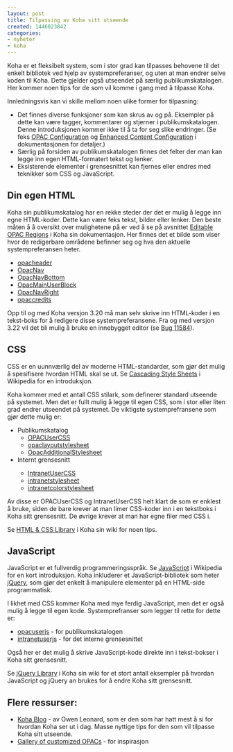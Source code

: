 ```yaml
---
layout: post
title: Tilpassing av Koha sitt utseende
created: 1446023842
categories:
- nyheter
- koha
---
```

<p>Koha er et fleksibelt system, som i stor grad kan tilpasses behovene til det enkelt bibliotek ved hjelp av systempreferanser, og uten at man endrer selve koden til Koha. Dette gjelder også utseendet på særlig publikumskatalogen. Her kommer noen tips for de som vil komme i gang med å tilpasse Koha.</p>
<p>Innledningsvis kan vi skille mellom noen ulike former for tilpasning:</p>
<ul>
<li>Det finnes diverse funksjoner som kan skrus av og på. Eksempler på dette kan være tagger, kommentarer og stjerner i publikumskatalogen. Denne introduksjonen kommer ikke til å ta for seg slike endringer. (Se feks <a href="http://translate.koha-community.org/manual/3.20/en/html-desktop/#impopac">OPAC Configuration</a> og <a href="http://translate.koha-community.org/manual/3.20/en/html-desktop/#impenhanced">Enhanced Content Configuration</a> i dokumentasjonen for detaljer.)</li>
<li>Særlig på forsiden av publikumskatalogen finnes det felter der man kan  legge inn egen HTML-formatert tekst og lenker.</li>
<li>Eksisterende elementer i grensesnittet kan fjernes eller endres med teknikker som CSS og JavaScript.</li>
</ul>
<!--break-->
<h2>Din egen HTML</h2>
<p>Koha sin publikumskatalog har en rekke steder der det er mulig å legge inn egne HTML-koder. Dette kan være feks tekst, bilder eller lenker. Den beste måten å å oversikt over mulighetene på er ved å se på avsnittet <a href="http://translate.koha-community.org/manual/3.20/en/html-desktop/#editableopac">Editable OPAC Regions</a> i Koha sin dokumentasjon. Her finnes det et bilde som viser hvor de redigerbare områdene befinner seg og hva den aktuelle systempreferansen heter.</p>
<ul>
<li><a href="http://translate.koha-community.org/manual/3.20/en/html-desktop/#opacheader">opacheader</a></li>
<li><a href="http://translate.koha-community.org/manual/3.20/en/html-desktop/#OpacNav">OpacNav</a></li>
<li><a href="http://translate.koha-community.org/manual/3.20/en/html-desktop/#OpacNavBottom">OpacNavBottom</a></li>
<li><a href="http://translate.koha-community.org/manual/3.20/en/html-desktop/#OpacMainUserBlock">OpacMainUserBlock</a></li>
<li><a href="http://translate.koha-community.org/manual/3.20/en/html-desktop/#OpacNavRight">OpacNavRight</a></li>
<li><a href="http://translate.koha-community.org/manual/3.20/en/html-desktop/#opaccredits">opaccredits</a></li>
</ul>
<p>Opp til og med Koha versjon 3.20 må man selv skrive inn HTML-koder i en tekst-boks for å redigere disse systempreferansene. Fra og med versjon 3.22 vil det bli mulig å bruke en innebygget editor (se <a href="http://bugs.koha-community.org/bugzilla3/show_bug.cgi?id=11584">Bug 11584</a>).</p>
<h2>CSS</h2>
<p>CSS er en uunnværlig del av moderne HTML-standarder, som gjør det mulig å spesifisere hvordan HTML skal se ut. Se <a href="https://no.wikipedia.org/wiki/Cascading_Style_Sheets">Cascading Style Sheets</a> i Wikipedia for en introduksjon.</p>
<p>Koha kommer med et antall CSS stilark, som definerer standard utseende på systemet. Men det er fullt mulig å legge til egen CSS, som i stor eller liten grad endrer utseendet på systemet. De viktigste systemprefransene som gjør dette mulig er:</p>
<ul>
<li>Publikumskatalog
    <ul>
    <li><a href="http://translate.koha-community.org/manual/3.20/en/html-desktop/#OPACUserCSS">OPACUserCSS</a></li>
    <li><a href="http://translate.koha-community.org/manual/3.20/en/html-desktop/#opaclayoutstylesheet">opaclayoutstylesheet</a></li>
    <li><a href="http://translate.koha-community.org/manual/3.20/en/html-desktop/#OpacAdditionalStylesheet">OpacAdditionalStylesheet</a></li>
    </ul>
</li>
<li>Internt grensesnitt</li>
    <ul>
    <li><a href="http://translate.koha-community.org/manual/3.20/en/html-desktop/#IntranetUserCSS">IntranetUserCSS</a></li>
    <li><a href="http://translate.koha-community.org/manual/3.20/en/html-desktop/#intranetstylesheet">intranetstylesheet</a></li>
    <li><a href="http://translate.koha-community.org/manual/3.20/en/html-desktop/#intranetcolorstylesheet">intranetcolorstylesheet</a></li>
    </ul>
</li>
</ul>
<p>Av disse er OPACUserCSS og IntranetUserCSS helt klart de som er enklest å bruke, siden de bare krever at man limer CSS-koder inn i en tekstboks i Koha sitt grensesnitt. De øvrige krever at man har egne filer med CSS i.</p>
<p>Se <a href="http://wiki.koha-community.org/wiki/HTML_%26_CSS_Library">HTML & CSS Library</a> i Koha sin wiki for noen tips.</p>
<h2>JavaScript</h2>
<p>JavaScript er et fullverdig programmeringsspråk. Se <a href="https://no.wikipedia.org/wiki/JavaScript">JavaScript</a> i Wikipedia for en kort introduksjon. Koha inkluderer et JavaScript-bibliotek som heter <a href="https://jquery.com/">jQuery</a>, som gjør det enkelt å manipulere elementer på en HTML-side programmatisk.</p>
<p>I likhet med CSS kommer Koha med mye ferdig JavaScript, men det er også mulig å legge til egen kode. Systemprefranser som legger til rette for dette er:</p>
<ul>
<li><a href="http://translate.koha-community.org/manual/3.20/en/html-desktop/#opacuserjs">opacuserjs</a> - for publikumskatalogen</li>
<li><a href="http://translate.koha-community.org/manual/3.20/en/html-desktop/#intranetuserjs">intranetuserjs</a> - for det interne grensesnittet</li>
</ul>
<p>Også her er det mulig å skrive JavaScript-kode direkte inn i tekst-bokser i Koha sitt grensesnitt.</p>
<p>Se <a href="http://wiki.koha-community.org/wiki/JQuery_Library">jQuery Library</a> i Koha sin wiki for et stort antall eksempler på hvordan JavaScript og jQuery an brukes for å endre Koha sitt grensesnitt.</p>
<h2>Flere ressurser:</h2>
<ul>
<li><a href="http://www.myacpl.org/koha/">Koha Blog</a> - av Owen Leonard, som er den som har hatt mest å si for hvordan Koha ser ut i dag. Masse nyttige tips for den som vil tilpasse Koha sitt utseende.</li>
<li><a href="http://wiki.koha-community.org/wiki/Gallery_of_customized_OPACs">Gallery of customized OPACs</a> - for inspirasjon</li>
</ul>
